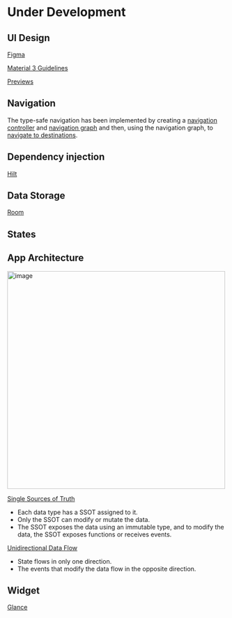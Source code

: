 # Under Development
## UI Design
[Figma](https://www.figma.com/files/team/1227960222597739086/recents-and-sharing?fuid=1227960214312908777)
   
[Material 3 Guidelines](https://developer.android.com/design/ui?hl=en)

[Previews](https://developer.android.com/develop/ui/compose/tooling/previews)
## Navigation 
The type-safe navigation has been implemented by creating a [navigation controller](https://developer.android.com/guide/navigation/navcontroller) and [navigation graph](https://developer.android.com/guide/navigation/design) and then, using the navigation graph, to [navigate to destinations](https://developer.android.com/guide/navigation/use-graph/navigate).
## Dependency injection 
[Hilt](https://developer.android.com/training/dependency-injection/hilt-android?hl=en)
## Data Storage 
[Room](https://developer.android.com/training/data-storage/room?hl=en)
## States
## App Architecture
<img width="500" alt="image" src="https://github.com/user-attachments/assets/79ca51cb-ae7a-42e8-ada4-c085367edba1" />

[Single Sources of Truth](https://developer.android.com/topic/architecture#single-source-of-truth) 
* Each data type has a SSOT assigned to it.
* Only the SSOT can modify or mutate the data.
* The SSOT exposes the data using an immutable type, and to modify the data, the SSOT exposes functions or receives events.

[Unidirectional Data Flow](https://developer.android.com/topic/architecture#unidirectional-data-flow)
* State flows in only one direction.
* The events that modify the data flow in the opposite direction.
## Widget 
[Glance](https://developer.android.com/codelabs/glance?hl=en#0)
